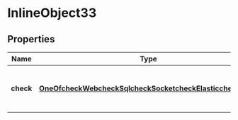 

# InlineObject33

## Properties

Name | Type | Description | Notes
------------ | ------------- | ------------- | -------------
**check** | [**OneOfcheckWebcheckSqlcheckSocketcheckElasticcheckPush**](OneOfcheckWebcheckSqlcheckSocketcheckElasticcheckPush.md) | Payload for creating a new monitoring check | 



